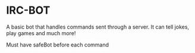 # IRC-BOT
A basic bot that handles commands sent through a server. It can tell jokes, play games and much more!

Must have safeBot before each command
